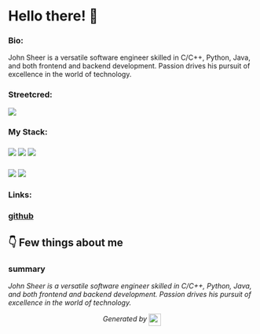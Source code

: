 
# Hello there! 👋


### Bio:

John Sheer is a versatile software engineer skilled in C/C++, Python, Java, and both frontend and backend development. Passion drives his pursuit of excellence in the world of technology.
            

### Streetcred:

<a href="https://www.tublian.com/profile/John-Sheer?ss=true"><img src="https://t74hnvwwsd.execute-api.us-east-1.amazonaws.com/dev/ft/profile/streetcred/badge/John-Sheer?type=without_score"></a>

### My Stack:

### <img src="https://t74hnvwwsd.execute-api.us-east-1.amazonaws.com/dev/ft/profile/streetcred/github/tag/C%2FC%2B%2B"/> <img src="https://t74hnvwwsd.execute-api.us-east-1.amazonaws.com/dev/ft/profile/streetcred/github/tag/Python"/> <img src="https://t74hnvwwsd.execute-api.us-east-1.amazonaws.com/dev/ft/profile/streetcred/github/tag/Java"/>

### <img src="https://t74hnvwwsd.execute-api.us-east-1.amazonaws.com/dev/ft/profile/streetcred/github/tag/Frontend"/> <img src="https://t74hnvwwsd.execute-api.us-east-1.amazonaws.com/dev/ft/profile/streetcred/github/tag/Backend"/>

### 

### Links:

### <a href="https://www.github.com/John-Sheer">github</a>

## 👇 Few things about me


<div>

            

### summary
*John Sheer is a versatile software engineer skilled in C/C++, Python, Java, and both frontend and backend development. Passion drives his pursuit of excellence in the world of technology.*

            
</div>




<p align="center">
<i>Generated by <a href="https://www.tublian.com/"><img src="https://tublian-newsletter-assets.s3.amazonaws.com/just-logo.png" width="25" style="vertical-align: middle"/></i>
</p>

